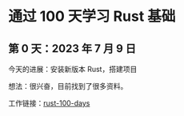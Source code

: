 # 通过 100 天学习 Rust 基础

## 第 0 天：2023 年 7 月 9 日
今天的进展：安装新版本 Rust，搭建项目

想法：很兴奋，目前找到了很多资料。

工作链接：[rust-100-days](https://github.com/wsafight/rust-100-days)